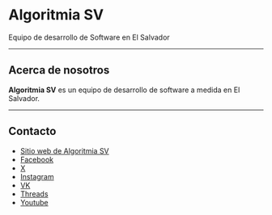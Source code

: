 # Algoritmia SV

Equipo de desarrollo de Software en El Salvador

---

## Acerca de nosotros

**Algoritmia SV** es un equipo de desarrollo de software a medida en El Salvador.

---

## Contacto

* [Sitio web de Algoritmia SV](https://www.algoritmia.sv)
* [Facebook](https://www.facebook.com/AlgoritmiaSV/)
* [X](https://twitter.com/AlgoritmiaSV)
* [Instagram](https://www.instagram.com/algoritmiasv/)
* [VK](https://vk.com/algoritmiasv)
* [Threads](https://www.threads.net/@algoritmiasv)
* [Youtube](https://www.youtube.com/@AlgoritmiaSV)
